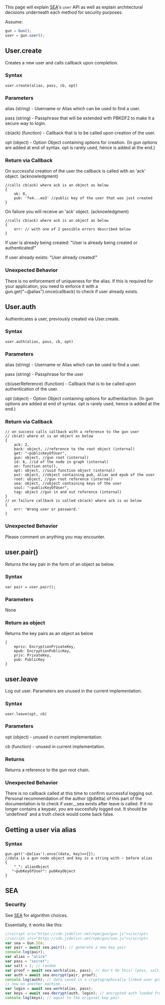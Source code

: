 This page will explain [SEA](./SEA)'s `user` API as well as explain architectural decisions underneath each method for security purposes. 

Assume:

```javascript
gun = Gun();
user = gun.user(); 
```

## User.create

Creates a new user and calls callback upon completion.

### Syntax

```
user.create(alias, pass, cb, opt)
```

### Parameters

alias (string) - Username or Alias which can be used to find a user. 

pass (string) - Passphrase that will be extended with PBKDF2 to make it a secure way to login.

cb(ack) (function) - Callback that is to be called upon creation of the user.

opt (object) - Option Object containing options for creation. (In gun options are added at end of syntax. opt is rarely used, hence is added at the end.)

### Return via Callback

On successful creation of the user the callback is called with an 'ack' object. (acknowledgment)
```
//calls cb(ack) where ack is an object as below
{
    ok: 0,
    pub: 'fe4...ee3' //public key of the user that was just created
}
```

On failure you will receive an 'ack' object. (acknowledgment)
```
//calls cb(ack) where ack is an object as below
{
    err: // with one of 2 possible errors described below
}
```

If user is already being created:
"User is already being created or authenticated!"

If user already exists:
"User already created!"

### Unexpected Behavior

There is no enforcement of uniqueness for the alias. If this is required for your application, you need to enforce it with a gun.get("~@alias").once(callback) to check if user already exists.

## User.auth

Authenticates a user, previously created via User.create.

### Syntax

```
user.auth(alias, pass, cb, opt)
```

### Parameters

alias (string) - Username or Alias which can be used to find a user.

pass (string) - Passphrase for the user

cb(userReference) (function) - Callback that is to be called upon authentication of the user.

opt (object) - Option Object containing options for authentiaction. (In gun options are added at end of syntax. opt is rarely used, hence is added at the end.)

### Return via Callback

```
// on success calls callback with a reference to the gun user
// cb(at) where at is an object as below
{
    ack: 2,
    back: object, //reference to the root object (internal)
    get: "~publicKeyOfUser",
    gun: object, //gun root (internal)
    id: 6, //id of the node in graph (internal)
    on: function onto(),
    opt: object, //uuid function object (internal)
    put: object, //object containing pub, alias and epub of the user
    root: object, //gun root reference (internal)
    sea: object, //object containing keys of the user
    soul: "~publicKeyOfUser",
    tag: object //gun in and out reference (internal)
}
// on failure callback is called cb(ack) where ack is as below
{
    err: 'Wrong user or password.'
}
```

### Unexpected Behavior

Please comment on anything you may encounter.

## user.pair()

Returns the key pair in the form of an object as below.

### Syntax

```
var pair = user.pair();
```
### Parameters

None

### Return as object

Returns the key pairs as an object as below

```
{
    epriv: EncryptionPrivateKey,
    epub: EncryptionPublicKey,
    priv: PrivateKey,
    pub: PublicKey
}
```

## user.leave

Log out user. Parameters are unused in the current implementation.

### Syntax

```
user.leave(opt, cb)
```

### Parameters

opt (object) - unused in current implementation.

cb (function) - unused in current implementation.

### Returns

Returns a reference to the gun root chain. 

### Unexpected Behavior

There is no callback called at this time to confirm successful logging out. 
Personal recommendation of the author (@dletta) of this part of the documentation is to check if user._.sea exists after leave is called. If it no longer contains a keypair, you are succesfully logged out. It should be 'undefined' and a truth check would come back false.


## Getting a user via alias

### Syntax

```
gun.get('~@alias').once((data, key)=>{});
//data is a gun node object and key is a string with ~ before alias
{
    "_": aliasObject
   "~pubKeyOfUser": pubKeyObject
}
```

## SEA

### Security

See [SEA](./SEA) for algorithm choices.

Essentially, it works like this:

```javascript
//<script src="https://cdn.jsdelivr.net/npm/gun/gun.js"></script>
//<script src="https://cdn.jsdelivr.net/npm/gun/sea.js"></script>
var sea = Gun.SEA;
var pair = await sea.pair(); // generate a new key pair
console.log(pair);
var alias = "alice"
var pass = "secret";
var salt = 1; // random
var proof = await sea.work(alias, pass); // don't do this! (pass, salt) instead!
var auth = await sea.encrypt(pair, proof);
console.log(auth); // data saved in a cryptographically linked user graph
// now on another machine...
var login = await sea.work(alias, pass);
var keys = await sea.decrypt(auth, login); // encrypted auth loaded from graph
console.log(keys); // equal to the original key pair
```